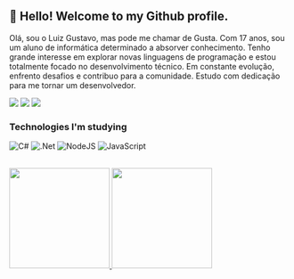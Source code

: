 ## 👋 Hello! Welcome to my Github profile.

Olá, sou o Luiz Gustavo, mas pode me chamar de Gusta. Com 17 anos, sou um aluno de informática determinado a absorver conhecimento. Tenho grande interesse em explorar novas linguagens de programação e estou totalmente focado no desenvolvimento técnico. Em constante evolução, enfrento desafios e contribuo para a comunidade. Estudo com dedicação para me tornar um desenvolvedor.


  <div>
<a href="https://youtube.com/@gustaffx8463?si=EnSIkaIECMiOmarE" target="_blank"><img src="https://img.shields.io/badge/YouTube-FF0000?style=for-the-badge&logo=youtube&logoColor=white" target="_blank"></a>
<a href="https://instagram.com/lgusta44_" target="_blank"><img src="https://img.shields.io/badge/-Instagram-%23E4405F?style=for-the-badge&logo=instagram&logoColor=white" target="_blank"></a>
<a href="https://www.twitch.tv/gustazz44_" target="_blank"><img src="https://img.shields.io/badge/Twitch-9146FF?style=for-the-badge&logo=twitch&logoColor=white" target="_blank"></a>

### Technologies I'm studying
<div style="display: inline_block">
  
  ![C#](https://img.shields.io/badge/c%23-%23239120.svg?style=for-the-badge&logo=csharp&logoColor=white)
  ![.Net](https://img.shields.io/badge/.NET-5C2D91?style=for-the-badge&logo=.net&logoColor=white)
  ![NodeJS](https://img.shields.io/badge/node.js-6DA55F?style=for-the-badge&logo=node.js&logoColor=white)
  ![JavaScript](https://img.shields.io/badge/javascript-%23323330.svg?style=for-the-badge&logo=javascript&logoColor=%23F7DF1E)
  
 

  
</div><br/>

<div>
<a href="https://github.com/Lgusta20">
<img height="180em" src="https://github-readme-stats.vercel.app/api/top-langs/?username=Lgusta20&layout=compact&langs_count=7&theme=dracula"/>
<img height="180em" src="https://github-readme-stats.vercel.app/api?username=Lgusta20&show_icons=true&theme=dracula&include_all_commits=true&count_private=true"/>
</div>


